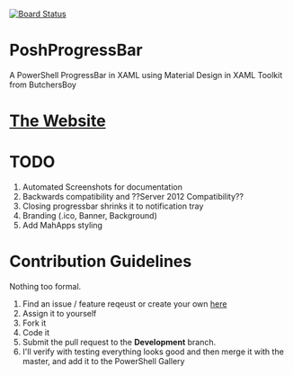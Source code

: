 [![Board Status](https://tiberriver256.visualstudio.com/be77c668-1e13-4360-aa08-264b1d5f64c6/37c8e3a8-220a-47b9-8b2f-13dd17f11c6d/_apis/work/boardbadge/dc0051f8-bff5-4b7d-93ff-2a4b573f1dcf)](https://tiberriver256.visualstudio.com/be77c668-1e13-4360-aa08-264b1d5f64c6/_boards/board/t/37c8e3a8-220a-47b9-8b2f-13dd17f11c6d/Microsoft.RequirementCategory)
# PoshProgressBar
A PowerShell ProgressBar in XAML using Material Design in XAML Toolkit from ButchersBoy

# [The Website](http://tiberriver256.github.io/PoshProgressBar/ "The Website")

# TODO

1. Automated Screenshots for documentation
2. Backwards compatibility and ??Server 2012 Compatibility??
3. Closing progressbar shrinks it to notification tray
4. Branding (.ico, Banner, Background)
5. Add MahApps styling


# Contribution Guidelines

Nothing too formal.

1. Find an issue / feature reqeust or create your own [here](https://github.com/Tiberriver256/PoshProgressBar/issues)
2. Assign it to yourself
3. Fork it
4. Code it
5. Submit the pull request to the **Development** branch.
6. I'll verify with testing everything looks good and then merge it with the master, and add it to the PowerShell Gallery
